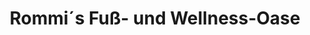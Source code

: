 ---
title: "Rommi´s Fuß- und Wellness-Oase"
url: /sulzbach-rosenberg/rommi-s-fuss-und-wellness-oase/
shop: Kosmetik
---